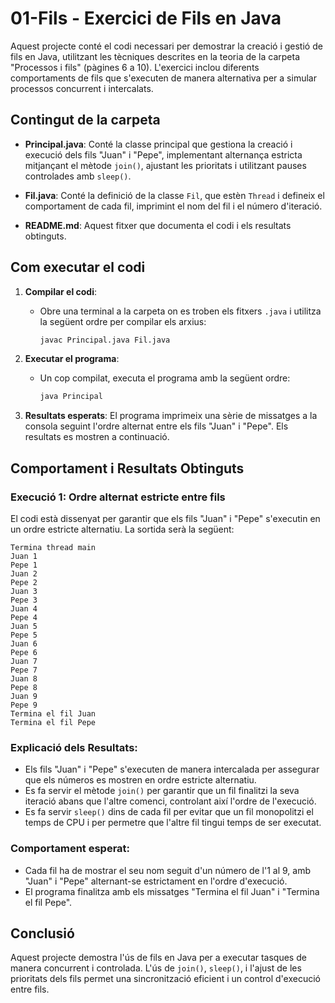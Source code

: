 
# 01-Fils - Exercici de Fils en Java

Aquest projecte conté el codi necessari per demostrar la creació i gestió de fils en Java, utilitzant les tècniques descrites en la teoria de la carpeta "Processos i fils" (pàgines 6 a 10). L'exercici inclou diferents comportaments de fils que s'executen de manera alternativa per a simular processos concurrent i intercalats.

## Contingut de la carpeta

- **Principal.java**: Conté la classe principal que gestiona la creació i execució dels fils "Juan" i "Pepe", implementant alternança estricta mitjançant el mètode `join()`, ajustant les prioritats i utilitzant pauses controlades amb `sleep()`.
  
- **Fil.java**: Conté la definició de la classe `Fil`, que estèn `Thread` i defineix el comportament de cada fil, imprimint el nom del fil i el número d'iteració.

- **README.md**: Aquest fitxer que documenta el codi i els resultats obtinguts.

## Com executar el codi

1. **Compilar el codi**:
   - Obre una terminal a la carpeta on es troben els fitxers `.java` i utilitza la següent ordre per compilar els arxius:
     ```bash
     javac Principal.java Fil.java
     ```

2. **Executar el programa**:
   - Un cop compilat, executa el programa amb la següent ordre:
     ```bash
     java Principal
     ```

3. **Resultats esperats**:
   El programa imprimeix una sèrie de missatges a la consola seguint l'ordre alternat entre els fils "Juan" i "Pepe". Els resultats es mostren a continuació.

## Comportament i Resultats Obtinguts

### **Execució 1: Ordre alternat estricte entre fils**

El codi està dissenyat per garantir que els fils "Juan" i "Pepe" s'executin en un ordre estricte alternatiu. La sortida serà la següent:

```
Termina thread main
Juan 1
Pepe 1
Juan 2
Pepe 2
Juan 3
Pepe 3
Juan 4
Pepe 4
Juan 5
Pepe 5
Juan 6
Pepe 6
Juan 7
Pepe 7
Juan 8
Pepe 8
Juan 9
Pepe 9
Termina el fil Juan
Termina el fil Pepe
```

### Explicació dels Resultats:
- Els fils "Juan" i "Pepe" s'executen de manera intercalada per assegurar que els números es mostren en ordre estricte alternatiu.
- Es fa servir el mètode `join()` per garantir que un fil finalitzi la seva iteració abans que l'altre comenci, controlant així l'ordre de l'execució.
- Es fa servir `sleep()` dins de cada fil per evitar que un fil monopolitzi el temps de CPU i per permetre que l'altre fil tingui temps de ser executat.

### **Comportament esperat**:
- Cada fil ha de mostrar el seu nom seguit d'un número de l'1 al 9, amb "Juan" i "Pepe" alternant-se estrictament en l'ordre d'execució.
- El programa finalitza amb els missatges "Termina el fil Juan" i "Termina el fil Pepe".

## Conclusió

Aquest projecte demostra l'ús de fils en Java per a executar tasques de manera concurrent i controlada. L'ús de `join()`, `sleep()`, i l'ajust de les prioritats dels fils permet una sincronització eficient i un control d'execució entre fils.
